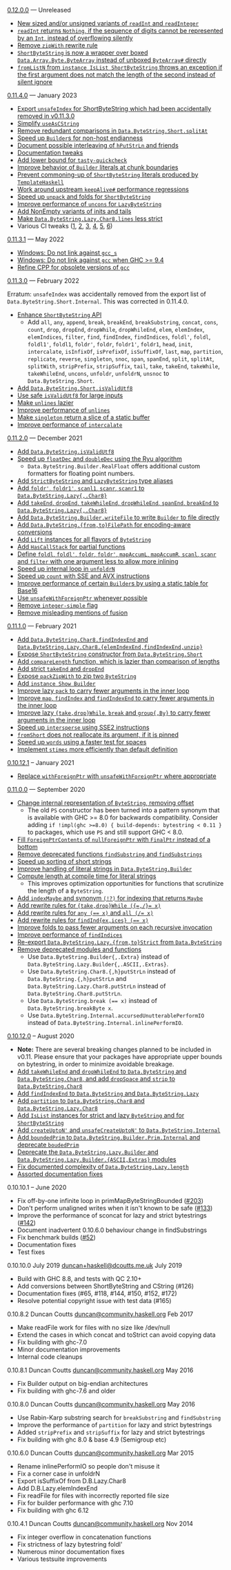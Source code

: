 [0.12.0.0] — Unreleased

* [New sized and/or unsigned variants of `readInt` and `readInteger`](https://github.com/haskell/bytestring/pull/438)
* [`readInt` returns `Nothing`, if the sequence of digits cannot be represented by an `Int`, instead of overflowing silently](https://github.com/haskell/bytestring/pull/309)
* [Remove `zipWith` rewrite rule](https://github.com/haskell/bytestring/pull/387)
* [`ShortByteString` is now a wrapper over boxed `Data.Array.Byte.ByteArray` instead of unboxed `ByteArray#` directly](https://github.com/haskell/bytestring/pull/410)
* [`fromListN` from `instance IsList ShortByteString` throws an exception if the first argument does not match the length of the second instead of silent ignore](https://github.com/haskell/bytestring/pull/410)

[0.12.0.0]: https://github.com/haskell/bytestring/compare/0.11.4.0...0.12.0.0

[0.11.4.0] — January 2023

* [Export `unsafeIndex` for ShortByteString which had been accidentally removed in v0.11.3.0](https://github.com/haskell/bytestring/pull/532)
* [Simplify `useAsCString`](https://github.com/haskell/bytestring/pull/516)
* [Remove redundant comparisons in `Data.ByteString.Short.splitAt`](https://github.com/haskell/bytestring/pull/528)
* [Speed up `Builder`s for non-host endianness](https://github.com/haskell/bytestring/pull/531)
* [Document possible interleaving of `hPutStrLn` and friends](https://github.com/haskell/bytestring/pull/518)
* [Documentation tweaks](https://github.com/haskell/bytestring/pull/523)
* [Add lower bound for `tasty-quickcheck`](https://github.com/haskell/bytestring/pull/520)
* [Improve behavior of `Builder` literals at chunk boundaries](https://github.com/haskell/bytestring/pull/538)
* [Prevent commoning-up of `ShortByteString` literals produced by `TemplateHaskell`](https://github.com/haskell/bytestring/pull/542/files)
* [Work around upstream `keepAlive#` performance regressions](https://github.com/haskell/bytestring/pull/536)
* [Speed up `unpack` and folds for `ShortByteString`](https://github.com/haskell/bytestring/pull/526)
* [Improve performance of `uncons` for `LazyByteString`](https://github.com/haskell/bytestring/pull/559)
* [Add NonEmpty variants of inits and tails](https://github.com/haskell/bytestring/pull/557)
* [Make `Data.ByteString.Lazy.Char8.lines` less strict](https://github.com/haskell/bytestring/pull/562)
* Various CI tweaks ([1](https://github.com/haskell/bytestring/pull/539), [2](https://github.com/haskell/bytestring/pull/550), [3](https://github.com/haskell/bytestring/pull/551), [4](https://github.com/haskell/bytestring/pull/563), [5](https://github.com/haskell/bytestring/pull/566), [6](https://github.com/haskell/bytestring/pull/568))

<!--
No entry for #556 or #553.
-->

[0.11.4.0]: https://github.com/haskell/bytestring/compare/0.11.3.1...0.11.4.0

[0.11.3.1] — May 2022

* [Windows: Do not link against `gcc_s`](https://github.com/haskell/bytestring/pull/500)
* [Windows: Do not link against `gcc`  when GHC >= 9.4](https://github.com/haskell/bytestring/pull/512)
* [Refine CPP for obsolete versions of `gcc`](https://github.com/haskell/bytestring/pull/505)

[0.11.3.1]: https://github.com/haskell/bytestring/compare/0.11.3.0...0.11.3.1

[0.11.3.0] — February 2022

Erratum: `unsafeIndex` was accidentally removed from the export list of `Data.ByteString.Short.Internal`. This was corrected in 0.11.4.0.

* [Enhance `ShortByteString` API](https://github.com/haskell/bytestring/pull/471)
  - Add `all`, `any`, `append`, `break`, `breakEnd`, `breakSubstring`, `concat`, `cons`, `count`, `drop`, `dropEnd`, `dropWhile`, `dropWhileEnd`, `elem`, `elemIndex`, `elemIndices`, `filter`, `find`, `findIndex`, `findIndices`, `foldl'`, `foldl`, `foldl1'`, `foldl1`, `foldr'`, `foldr`, `foldr1'`, `foldr1`, `head`, `init`, `intercalate`, `isInfixOf`, `isPrefixOf`, `isSuffixOf`, `last`, `map`, `partition`, `replicate`, `reverse`, `singleton`, `snoc`, `span`, `spanEnd`, `split`, `splitAt`, `splitWith`, `stripPrefix`, `stripSuffix`, `tail`, `take`, `takeEnd`, `takeWhile`, `takeWhileEnd`, `uncons`, `unfoldr`, `unfoldrN`, `unsnoc` to `Data.ByteString.Short`.
* [Add `Data.ByteString.Short.isValidUtf8`](https://github.com/haskell/bytestring/pull/450)
* [Use safe `isValidUtf8` for large inputs](https://github.com/haskell/bytestring/pull/470)
* [Make `unlines` lazier](https://github.com/haskell/bytestring/pull/477)
* [Improve performance of `unlines`](https://github.com/haskell/bytestring/pull/479)
* [Make `singleton` return a slice of a static buffer](https://github.com/haskell/bytestring/pull/480)
* [Improve performance of `intercalate`](https://github.com/haskell/bytestring/pull/459)

[0.11.3.0]: https://github.com/haskell/bytestring/compare/0.11.2.0...0.11.3.0

[0.11.2.0] — December 2021

* [Add `Data.ByteString.isValidUtf8`](https://github.com/haskell/bytestring/pull/423)
* [Speed up `floatDec` and `doubleDec` using the Ryu algorithm](https://github.com/haskell/bytestring/pull/365)
  - `Data.ByteString.Builder.RealFloat` offers additional custom formatters
    for floating point numbers.
* [Add `StrictByteString` and `LazyByteString` type aliases](https://github.com/haskell/bytestring/pull/378)
* [Add `foldr'`, `foldr1'`, `scanl1`, `scanr`, `scanr1` to `Data.ByteString.Lazy{,.Char8}`](https://github.com/haskell/bytestring/pull/364)
* [Add `takeEnd`, `dropEnd`, `takeWhileEnd`, `dropWhileEnd`, `spanEnd`, `breakEnd` to `Data.ByteString.Lazy{,.Char8}`](https://github.com/haskell/bytestring/pull/395)
* [Add `Data.ByteString.Builder.writeFile` to write `Builder` to file directly](https://github.com/haskell/bytestring/pull/408)
* [Add `Data.ByteString.{from,to}FilePath` for encoding-aware conversions](https://github.com/haskell/bytestring/pull/403)
* [Add `Lift` instances for all flavors of `ByteString`](https://github.com/haskell/bytestring/pull/392)
* [Add `HasCallStack` for partial functions](https://github.com/haskell/bytestring/pull/440)
* [Define `foldl`, `foldl'`, `foldr`, `foldr'`, `mapAccumL`, `mapAccumR`, `scanl`, `scanr` and `filter` with one argument less to allow more inlining](https://github.com/haskell/bytestring/pull/345)
* [Speed up internal loop in `unfoldrN`](https://github.com/haskell/bytestring/pull/356)
* [Speed up `count` with SSE and AVX instructions](https://github.com/haskell/bytestring/pull/202)
* [Improve performance of certain `Builder`s by using a static table for Base16](https://github.com/haskell/bytestring/pull/418)
* [Use `unsafeWithForeignPtr` whenever possible](https://github.com/haskell/bytestring/pull/401)
* [Remove `integer-simple` flag](https://github.com/haskell/bytestring/pull/371)
* [Remove misleading mentions of fusion](https://github.com/haskell/bytestring/pull/412)

[0.11.2.0]: https://github.com/haskell/bytestring/compare/0.11.1.0...0.11.2.0

[0.11.1.0] — February 2021

* [Add `Data.ByteString.Char8.findIndexEnd` and `Data.ByteString.Lazy.Char8.{elemIndexEnd,findIndexEnd,unzip}`](https://github.com/haskell/bytestring/pull/342)
* [Expose `ShortByteString` constructor from `Data.ByteString.Short`](https://github.com/haskell/bytestring/pull/313)
* [Add `compareLength` function, which is lazier than comparison of lengths](https://github.com/haskell/bytestring/pull/300)
* [Add strict `takeEnd` and `dropEnd`](https://github.com/haskell/bytestring/pull/290)
* [Expose `packZipWith` to zip two `ByteString`](https://github.com/haskell/bytestring/pull/295)
* [Add `instance Show Builder`](https://github.com/haskell/bytestring/pull/296)
* [Improve lazy `pack` to carry fewer arguments in the inner loop](https://github.com/haskell/bytestring/pull/292)
* [Improve `map`, `findIndex` and `findIndexEnd` to carry fewer arguments in the inner loop](https://github.com/haskell/bytestring/pull/347)
* [Improve lazy `{take,drop}While`, `break` and `group{,By}` to carry fewer arguments in the inner loop](https://github.com/haskell/bytestring/pull/337)
* [Speed up `intersperse` using SSE2 instructions](https://github.com/haskell/bytestring/pull/310)
* [`fromShort` does not reallocate its argument, if it is pinned](https://github.com/haskell/bytestring/pull/317)
* [Speed up `words` using a faster test for spaces](https://github.com/haskell/bytestring/pull/315)
* [Implement `stimes` more efficiently than default definition](https://github.com/haskell/bytestring/pull/301)

[0.11.1.0]: https://github.com/haskell/bytestring/compare/0.11.0.0...0.11.1.0

[0.10.12.1] – January 2021

* [Replace `withForeignPtr` with `unsafeWithForeignPtr` where appropriate](https://github.com/haskell/bytestring/pull/333)

[0.10.12.1]: https://github.com/haskell/bytestring/compare/0.10.12.0...0.10.12.1

[0.11.0.0] — September 2020
 * [Change internal representation of `ByteString`, removing offset](https://github.com/haskell/bytestring/pull/175)
   * The old `PS` constructor has been turned into a pattern synonym that is available with GHC >= 8.0 for backwards compatibility. Consider adding `if !impl(ghc >=8.0) { build-depends: bytestring < 0.11 }` to packages, which use `PS` and still support GHC < 8.0.
 * [Fill `ForeignPtrContents` of `nullForeignPtr` with `FinalPtr` instead of a bottom](https://github.com/haskell/bytestring/pull/284)
 * [Remove deprecated functions `findSubstring` and `findSubstrings`](https://github.com/haskell/bytestring/pull/181)
 * [Speed up sorting of short strings](https://github.com/haskell/bytestring/pull/267)
 * [Improve handling of literal strings in `Data.ByteString.Builder`](https://github.com/haskell/bytestring/pull/132)
 * [Compute length at compile time for literal strings](https://github.com/haskell/bytestring/pull/191)
   * This improves optimization opportunities for functions that scrutinize the length of a `ByteString`.
 * [Add `indexMaybe` and synonym `(!?)` for indexing that returns `Maybe`](https://github.com/haskell/bytestring/pull/261)
 * [Add rewrite rules for `{take,drop}While ({=,/}= x)`](https://github.com/haskell/bytestring/pull/275)
 * [Add rewrite rules for `any (== x)` and `all (/= x)`](https://github.com/haskell/bytestring/pull/273)
 * [Add rewrite rules for `findInd{ex,ices} (== x)`](https://github.com/haskell/bytestring/pull/270)
 * [Improve folds to pass fewer arguments on each recursive invocation](https://github.com/haskell/bytestring/pull/273)
 * [Improve performance of `findIndices`](https://github.com/haskell/bytestring/pull/270)
 * [Re-export `Data.ByteString.Lazy.{from,to}Strict` from `Data.ByteString`](https://github.com/haskell/bytestring/pull/281)
 * [Remove deprecated modules and functions](https://github.com/haskell/bytestring/pull/286)
   * Use `Data.ByteString.Builder{,.Extra}` instead of `Data.ByteString.Lazy.Builder{,.ASCII,.Extras}`.
   * Use `Data.ByteString.Char8.{,h}putStrLn` instead of `Data.ByteString.{,h}putStrLn` and `Data.ByteString.Lazy.Char8.putStrLn` instead of `Data.ByteString.Char8.putStrLn`.
   * Use `Data.ByteString.break (== x)` instead of `Data.ByteString.breakByte x`.
   * Use `Data.ByteString.Internal.accursedUnutterablePerformIO` instead of `Data.ByteString.Internal.inlinePerformIO`.

[0.11.0.0]: https://github.com/haskell/bytestring/compare/0.10.12.0...0.11.0.0

[0.10.12.0] – August 2020

 * **Note:** There are several breaking changes planned to be included in v0.11.
   Please ensure that your packages have appropriate upper bounds on bytestring,
   in order to minimize avoidable breakage.
 * [Add `takeWhileEnd` and `dropWhileEnd` to `Data.ByteString` and `Data.ByteString.Char8`, and add `dropSpace` and `strip` to `Data.ByteString.Char8`](https://github.com/haskell/bytestring/pull/121)
 * [Add `findIndexEnd` to `Data.ByteString` and `Data.ByteString.Lazy`](https://github.com/haskell/bytestring/pull/155)
 * [Add `partition` to `Data.ByteString.Char8` and `Data.ByteString.Lazy.Char8`](https://github.com/haskell/bytestring/pull/251)
 * [Add `IsList` instances for strict and lazy `ByteString` and for `ShortByteString`](https://github.com/haskell/bytestring/pull/219)
 * [Add `createUptoN'` and `unsafeCreateUptoN'` to `Data.ByteString.Internal`](https://github.com/haskell/bytestring/pull/245)
 * [Add `boundedPrim` to `Data.ByteString.Builder.Prim.Internal` and deprecate `boudedPrim`](https://github.com/haskell/bytestring/pull/246)
 * [Deprecate the `Data.ByteString.Lazy.Builder` and `Data.ByteString.Lazy.Builder.{ASCII,Extras}` modules](https://github.com/haskell/bytestring/pull/250)
 * [Fix documented complexity of `Data.ByteString.Lazy.length`](https://github.com/haskell/bytestring/pull/255)
 * [Assorted documentation fixes](https://github.com/haskell/bytestring/pull/248)

[0.10.12.0]: https://github.com/haskell/bytestring/compare/0.10.10.1...0.10.12.0

0.10.10.1 – June 2020

 * Fix off-by-one infinite loop in primMapByteStringBounded ([#203])
 * Don't perform unaligned writes when it isn't known to be safe ([#133])
 * Improve the performance of sconcat for lazy and strict bytestrings ([#142])
 * Document inadvertent 0.10.6.0 behaviour change in findSubstrings
 * Fix benchmark builds ([#52])
 * Documentation fixes
 * Test fixes

[#52]: https://github.com/haskell/bytestring/issues/52
[#133]: https://github.com/haskell/bytestring/pull/133
[#142]: https://github.com/haskell/bytestring/pull/142
[#203]: https://github.com/haskell/bytestring/issues/203

0.10.10.0 July 2019 <duncan+haskell@dcoutts.me.uk> July 2019

 * Build with GHC 8.8, and tests with QC 2.10+
 * Add conversions between ShortByteString and CString (#126)
 * Documentation fixes (#65, #118, #144, #150, #152, #172)
 * Resolve potential copyright issue with test data (#165)

0.10.8.2 Duncan Coutts <duncan@community.haskell.org> Feb 2017

 * Make readFile work for files with no size like /dev/null
 * Extend the cases in which concat and toStrict can avoid copying data
 * Fix building with ghc-7.0
 * Minor documentation improvements
 * Internal code cleanups

0.10.8.1 Duncan Coutts <duncan@community.haskell.org> May 2016

 * Fix Builder output on big-endian architectures
 * Fix building with ghc-7.6 and older

0.10.8.0 Duncan Coutts <duncan@community.haskell.org> May 2016

 * Use Rabin-Karp substring search for `breakSubstring` and `findSubstring`
 * Improve the performance of `partition` for lazy and strict bytestrings
 * Added `stripPrefix` and `stripSuffix` for lazy and strict bytestrings
 * Fix building with ghc 8.0 & base 4.9 (Semigroup etc)

0.10.6.0 Duncan Coutts <duncan@community.haskell.org> Mar 2015

 * Rename inlinePerformIO so people don't misuse it
 * Fix a corner case in unfoldrN
 * Export isSuffixOf from D.B.Lazy.Char8
 * Add D.B.Lazy.elemIndexEnd
 * Fix readFile for files with incorrectly reported file size
 * Fix for builder performance with ghc 7.10
 * Fix building with ghc 6.12

0.10.4.1 Duncan Coutts <duncan@community.haskell.org> Nov 2014

 * Fix integer overflow in concatenation functions
 * Fix strictness of lazy bytestring foldl'
 * Numerous minor documentation fixes
 * Various testsuite improvements
